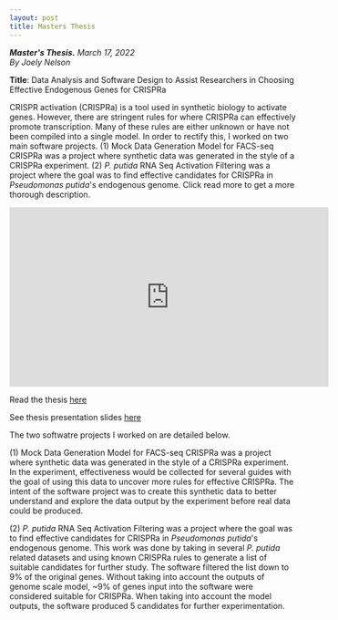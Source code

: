 ```yaml
---
layout: post
title: Masters Thesis
---
```

***Master's Thesis.*** *March 17, 2022*
<br>
*By Joely Nelson*

**Title**: Data Analysis and Software Design to Assist Researchers in Choosing Effective Endogenous Genes for CRISPRa

CRISPR activation (CRISPRa) is a tool used in synthetic biology to activate genes. However, there are stringent rules for where CRISPRa can effectively promote transcription. Many of these rules are either unknown or have not been compiled into a single model. In order to rectify this, I worked on two main software projects. (1) Mock Data Generation Model for FACS-seq CRISPRa was a project where synthetic data was generated in the style of a CRISPRa experiment. (2) *P. putida* RNA Seq Activation Filtering was a project where the goal was to find effective candidates for CRISPRa in *Pseudomonas putida*'s endogenous genome. Click read more to get a more thorough description.

<iframe width="560" height="315" src="https://www.youtube.com/embed/suzIi2FjXFY" title="YouTube video player" frameborder="0" allow="accelerometer; autoplay; clipboard-write; encrypted-media; gyroscope; picture-in-picture" allowfullscreen></iframe>

Read the thesis <a href="{{ site.baseurl }}/documents/Joely_Nelson_Master_s_Thesis.pdf" target="_blank">here</a>

See thesis presentation slides <a href="{{ site.baseurl }}/documents/Joely Nelson Thesis Presentation.pdf" target="_blank">here</a>

<!-- more -->
The two softwatre projects I worked on are detailed below.

(1) Mock Data Generation Model for FACS-seq CRISPRa was a project where synthetic data was generated in the style of a CRISPRa experiment. In the experiment, effectiveness would be collected for several guides with the goal of using this data to uncover more rules for effective CRISPRa. The intent of the software project was to create this synthetic data to better understand and explore the data output by the experiment before real data could be produced. 

(2) *P. putida* RNA Seq Activation Filtering was a project where the goal was to find effective candidates for CRISPRa in *Pseudomonas putida*'s endogenous genome. This work was done by taking in several *P. putida* related datasets and using known CRISPRa rules to generate a list of suitable candidates for further study. The software filtered the list down to 9% of the original genes. Without taking into account the outputs of genome scale model,  ~9% of genes input into the software were considered suitable for CRISPRa. When taking into account the model outputs, the software produced 5 candidates for further experimentation. 

